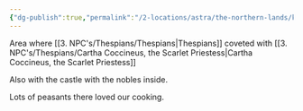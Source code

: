 ```yaml
---
{"dg-publish":true,"permalink":"/2-locations/astra/the-northern-lands/kingdom-of-midgard/vana/"}
---
```


Area where [[3. NPC's/Thespians/Thespians\|Thespians]] coveted with [[3. NPC's/Thespians/Cartha Coccineus, the Scarlet Priestess\|Cartha Coccineus, the Scarlet Priestess]] 

Also with the castle with the nobles inside.

Lots of peasants there loved our cooking. 